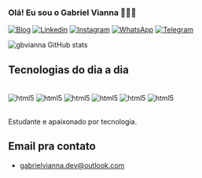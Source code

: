 ### Olá! Eu sou o Gabriel Vianna 👨🏻‍💻

[![Blog](https://img.shields.io/badge/website-000000?style=for-the-badge&logo=About.me&logoColor=white)](https://gabrielvianna-dev.000webhostapp.com/portfolio.html)
[![Linkedin](https://img.shields.io/badge/LinkedIn-0077B5?style=for-the-badge&logo=linkedin&logoColor=white)](https://www.linkedin.com/in/viannadev/)
[![Instagram](https://img.shields.io/badge/Instagram-E4405F?style=for-the-badge&logo=instagram&logoColor=white)](https://www.instagram.com/viannaastro/)
[![WhatsApp](https://img.shields.io/badge/WhatsApp-25D366?style=for-the-badge&logo=whatsapp&logoColor=white)](https://wa.me/5522999324704)
[![Telegram](https://img.shields.io/badge/Telegram-2CA5E0?style=for-the-badge&logo=telegram&logoColor=white)](https://t.me/dev_vianna)

![gbvianna GitHub stats](https://github-readme-stats.vercel.app/api?username=gbvianna&show_icons=true&theme=dracula)


## Tecnologias do dia a dia

<div style="display: inline_block"><br>

<img align="center" alt="html5" src="https://img.shields.io/badge/HTML5-E34F26?style=for-the-badge&logo=html5&logoColor=white" />
<img align="center" alt="html5" src="https://img.shields.io/badge/CSS3-1572B6?style=for-the-badge&logo=css3&logoColor=white" />
<img align="center" alt="html5" src="https://img.shields.io/badge/PHP-777BB4?style=for-the-badge&logo=php&logoColor=white"/>
<img align="center" alt="html5" src="https://img.shields.io/badge/Python-14354C?style=for-the-badge&logo=python&logoColor=white" />
<img align="center" alt="html5" src="https://img.shields.io/badge/Node.js-43853D?style=for-the-badge&logo=node.js&logoColor=white" />
<img align="center" alt="html5" src="https://img.shields.io/badge/JavaScript-F7DF1E?style=for-the-badge&logo=javascript&logoColor=black"/>
</div><br/>

Estudante e apaixonado por tecnologia.

## Email pra contato
- gabrielvianna.dev@outlook.com



